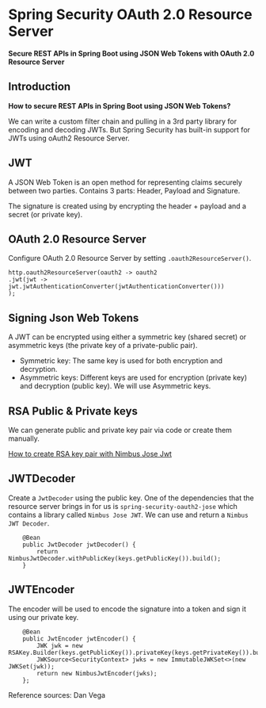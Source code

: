 <h1>Spring Security OAuth 2.0 Resource Server</h1>

**Secure REST APIs in Spring Boot using JSON Web Tokens with OAuth 2.0 Resource Server**

## Introduction

**How to secure REST APIs in Spring Boot using JSON Web Tokens?**

We can write a custom filter chain and pulling in a 3rd party library for encoding and decoding JWTs.
But Spring Security has built-in support for JWTs using oAuth2 Resource Server.

## JWT
A JSON Web Token is an open method for representing claims securely between two parties. Contains 3 parts: 
Header, Payload and Signature.

The signature is created using by encrypting the header + payload and a secret (or private key).

## OAuth 2.0 Resource Server
Configure OAuth 2.0 Resource Server by setting `.oauth2ResourceServer()`.

```
http.oauth2ResourceServer(oauth2 -> oauth2
.jwt(jwt -> jwt.jwtAuthenticationConverter(jwtAuthenticationConverter()))
);
```

## Signing Json Web Tokens

A JWT can be encrypted using either a symmetric key (shared secret) or asymmetric keys 
(the private key of a private-public pair).
* Symmetric key: The same key is used for both encryption and decryption.
* Asymmetric keys: Different keys are used for encryption (private key) and decryption (public key). We will 
use Asymmetric keys.

## RSA Public & Private keys
We can generate public and private key pair via code or create them manually.

<a href="https://connect2id.com/products/nimbus-jose-jwt/examples/jwk-generation">
    How to create RSA key pair with Nimbus Jose Jwt
</a>

## JWTDecoder
Create a `JwtDecoder` using the public key. One of the dependencies that the resource server brings in for us 
is `spring-security-oauth2-jose` which contains a library called `Nimbus Jose JWT`. We can use and return a
`Nimbus JWT Decoder`.

```
    @Bean
    public JwtDecoder jwtDecoder() {
        return NimbusJwtDecoder.withPublicKey(keys.getPublicKey()).build();
    }
```

## JWTEncoder
The encoder will be used to encode the signature into a token and sign it using our private key.
```
    @Bean
    public JwtEncoder jwtEncoder() {
        JWK jwk = new RSAKey.Builder(keys.getPublicKey()).privateKey(keys.getPrivateKey()).build();
        JWKSource<SecurityContext> jwks = new ImmutableJWKSet<>(new JWKSet(jwk));
        return new NimbusJwtEncoder(jwks);
    };
```

Reference sources: Dan Vega

